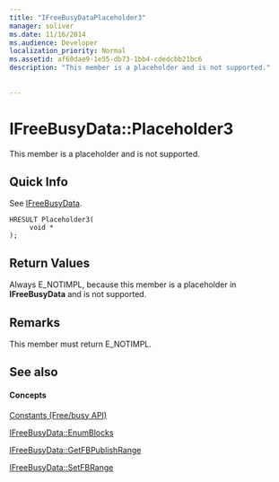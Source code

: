 ```yaml
---
title: "IFreeBusyDataPlaceholder3"
manager: soliver
ms.date: 11/16/2014
ms.audience: Developer
localization_priority: Normal
ms.assetid: af60dae9-1e55-db73-1bb4-cdedcbb21bc6
description: "This member is a placeholder and is not supported."
 
 
---
```


# IFreeBusyData::Placeholder3

This member is a placeholder and is not supported.
  
## Quick Info

See [IFreeBusyData](ifreebusydata.md).
  
```
HRESULT Placeholder3( 
     void * 
);
```

## Return Values

Always E_NOTIMPL, because this member is a placeholder in **IFreeBusyData** and is not supported. 
  
## Remarks

This member must return E_NOTIMPL.
  
## See also

#### Concepts

[Constants (Free/busy API)](constants-free-busy-api.md)
  
[IFreeBusyData::EnumBlocks](ifreebusydata-enumblocks.md)
  
[IFreeBusyData::GetFBPublishRange](ifreebusydata-getfbpublishrange.md)
  
[IFreeBusyData::SetFBRange](ifreebusydata-setfbrange.md)

